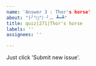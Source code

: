 ```yaml
---
name: 'Answer 3 : Thor's horse'
about: "(╯°□°）╯︵ ┻━┻"
title: quiz|271|Thor's horse
labels: ''
assignees: ''

---
```


Just click 'Submit new issue'.
